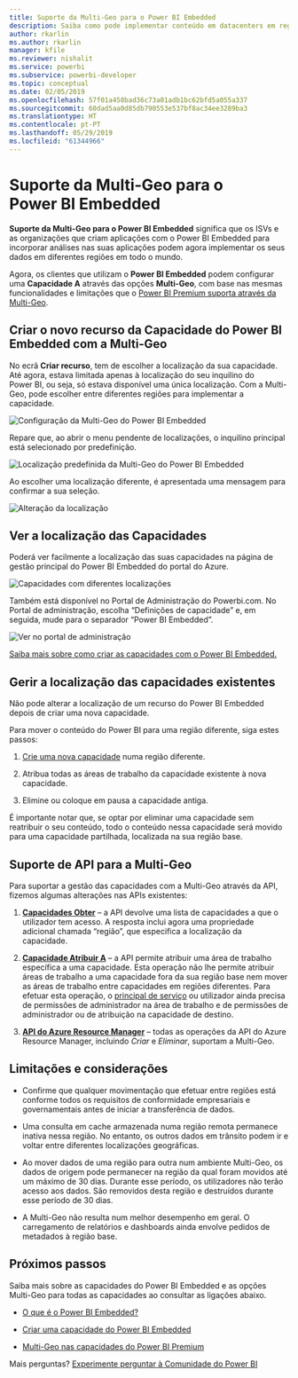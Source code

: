 ```yaml
---
title: Suporte da Multi-Geo para o Power BI Embedded
description: Saiba como pode implementar conteúdo em datacenters em regiões diferentes da região base do Power BI Embedded.
author: rkarlin
ms.author: rkarlin
manager: kfile
ms.reviewer: nishalit
ms.service: powerbi
ms.subservice: powerbi-developer
ms.topic: conceptual
ms.date: 02/05/2019
ms.openlocfilehash: 57f01a458bad36c73a01adb1bc62bfd5a055a337
ms.sourcegitcommit: 60dad5aa0d85db790553e537bf8ac34ee3289ba3
ms.translationtype: HT
ms.contentlocale: pt-PT
ms.lasthandoff: 05/29/2019
ms.locfileid: "61344966"
---
```

# <a name="multi-geo-support-for-power-bi-embedded"></a>Suporte da Multi-Geo para o Power BI Embedded

**Suporte da Multi-Geo para o Power BI Embedded** significa que os ISVs e as organizações que criam aplicações com o Power BI Embedded para incorporar análises nas suas aplicações podem agora implementar os seus dados em diferentes regiões em todo o mundo.

Agora, os clientes que utilizam o **Power BI Embedded** podem configurar uma **Capacidade A** através das opções **Multi-Geo**, com base nas mesmas funcionalidades e limitações que o [Power BI Premium suporta através da Multi-Geo](../service-admin-premium-Multi-Geo.md).

## <a name="creating-new-power-bi-embedded-capacity-resource-with-multi-geo"></a>Criar o novo recurso da Capacidade do Power BI Embedded com a Multi-Geo

No ecrã **Criar recurso**, tem de escolher a localização da sua capacidade. Até agora, estava limitada apenas à localização do seu inquilino do Power BI, ou seja, só estava disponível uma única localização. Com a Multi-Geo, pode escolher entre diferentes regiões para implementar a capacidade.

![Configuração da Multi-Geo do Power BI Embedded](media/embedded-multi-geo/pbie-multi-geo-setup.png)

Repare que, ao abrir o menu pendente de localizações, o inquilino principal está selecionado por predefinição.
  
![Localização predefinida da Multi-Geo do Power BI Embedded](media/embedded-multi-geo/pbie-multi-geo-default-location.png)

Ao escolher uma localização diferente, é apresentada uma mensagem para confirmar a sua seleção.

![Alteração da localização](media/embedded-multi-geo/pbie-multi-geo-location-change.png)

## <a name="view-capacity-location"></a>Ver a localização das Capacidades

Poderá ver facilmente a localização das suas capacidades na página de gestão principal do Power BI Embedded do portal do Azure.

![Capacidades com diferentes localizações](media/embedded-multi-geo/pbie-multi-geo-location-different.png)

Também está disponível no Portal de Administração do Powerbi.com. No Portal de administração, escolha “Definições de capacidade” e, em seguida, mude para o separador “Power BI Embedded”.

![Ver no portal de administração](media/embedded-multi-geo/pbie-multi-geo-admin-portal.png)

[Saiba mais sobre como criar as capacidades com o Power BI Embedded.](azure-pbie-create-capacity.md)

## <a name="manage-existing-capacities-location"></a>Gerir a localização das capacidades existentes

Não pode alterar a localização de um recurso do Power BI Embedded depois de criar uma nova capacidade.

Para mover o conteúdo do Power BI para uma região diferente, siga estes passos:

1. [Crie uma nova capacidade](azure-pbie-create-capacity.md) numa região diferente.

2. Atribua todas as áreas de trabalho da capacidade existente à nova capacidade.

3. Elimine ou coloque em pausa a capacidade antiga.

É importante notar que, se optar por eliminar uma capacidade sem reatribuir o seu conteúdo, todo o conteúdo nessa capacidade será movido para uma capacidade partilhada, localizada na sua região base.

## <a name="api-support-for-multi-geo"></a>Suporte de API para a Multi-Geo

Para suportar a gestão das capacidades com a Multi-Geo através da API, fizemos algumas alterações nas APIs existentes:

1. **[Capacidades Obter](https://docs.microsoft.com/rest/api/power-bi/capacities/getcapacities)** – a API devolve uma lista de capacidades a que o utilizador tem acesso. A resposta inclui agora uma propriedade adicional chamada “região”, que especifica a localização da capacidade.

2. **[Capacidade Atribuir A](https://docs.microsoft.com/rest/api/power-bi/capacities)** – a API permite atribuir uma área de trabalho específica a uma capacidade. Esta operação não lhe permite atribuir áreas de trabalho a uma capacidade fora da sua região base nem mover as áreas de trabalho entre capacidades em regiões diferentes. Para efetuar esta operação, o [principal de serviço](embed-service-principal.md) ou utilizador ainda precisa de permissões de administrador na área de trabalho e de permissões de administrador ou de atribuição na capacidade de destino.

3. **[API do Azure Resource Manager](https://docs.microsoft.com/rest/api/power-bi-embedded/capacities)** – todas as operações da API do Azure Resource Manager, incluindo *Criar* e *Eliminar*, suportam a Multi-Geo.

## <a name="limitations-and-considerations"></a>Limitações e considerações

* Confirme que qualquer movimentação que efetuar entre regiões está conforme todos os requisitos de conformidade empresariais e governamentais antes de iniciar a transferência de dados.

* Uma consulta em cache armazenada numa região remota permanece inativa nessa região. No entanto, os outros dados em trânsito podem ir e voltar entre diferentes localizações geográficas.

* Ao mover dados de uma região para outra num ambiente Multi-Geo, os dados de origem pode permanecer na região da qual foram movidos até um máximo de 30 dias. Durante esse período, os utilizadores não terão acesso aos dados. São removidos desta região e destruídos durante esse período de 30 dias.

* A Multi-Geo não resulta num melhor desempenho em geral. O carregamento de relatórios e dashboards ainda envolve pedidos de metadados à região base.

## <a name="next-steps"></a>Próximos passos

Saiba mais sobre as capacidades do Power BI Embedded e as opções Multi-Geo para todas as capacidades ao consultar as ligações abaixo.

* [O que é o Power BI Embedded?](azure-pbie-what-is-power-bi-embedded.md)

* [Criar uma capacidade do Power BI Embedded](azure-pbie-create-capacity.md)

* [Multi-Geo nas capacidades do Power BI Premium](../service-admin-premium-multi-geo.md)

Mais perguntas? [Experimente perguntar à Comunidade do Power BI](http://community.powerbi.com/)